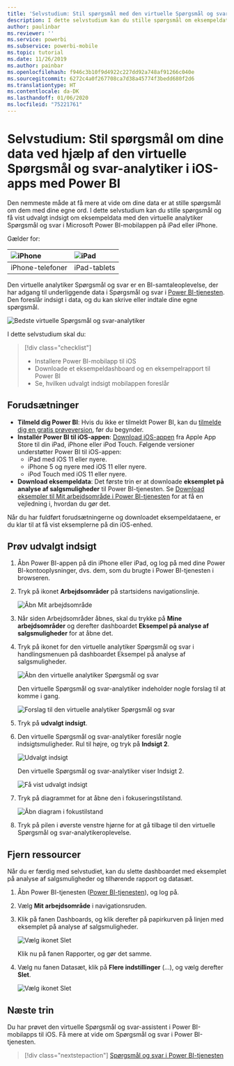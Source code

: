 ```yaml
---
title: 'Selvstudium: Stil spørgsmål med den virtuelle Spørgsmål og svar-analytiker i iOS-apps'
description: I dette selvstudium kan du stille spørgsmål om eksempeldata med dine egne ord ved hjælp af den virtuelle analytiker Spørgsmål og svar i Power BI-mobilappen på din iOS-enhed.
author: paulinbar
ms.reviewer: ''
ms.service: powerbi
ms.subservice: powerbi-mobile
ms.topic: tutorial
ms.date: 11/26/2019
ms.author: painbar
ms.openlocfilehash: f946c3b10f9d4922c227dd92a748af91266c040e
ms.sourcegitcommit: 6272c4a0f267708ca7d38a45774f3bedd680f2d6
ms.translationtype: HT
ms.contentlocale: da-DK
ms.lasthandoff: 01/06/2020
ms.locfileid: "75221761"
---
```

# <a name="tutorial-ask-questions-about-your-data-with-the-qa-virtual-analyst-in-the-power-bi-ios-apps"></a>Selvstudium: Stil spørgsmål om dine data ved hjælp af den virtuelle Spørgsmål og svar-analytiker i iOS-apps med Power BI

Den nemmeste måde at få mere at vide om dine data er at stille spørgsmål om dem med dine egne ord. I dette selvstudium kan du stille spørgsmål og få vist udvalgt indsigt om eksempeldata med den virtuelle analytiker Spørgsmål og svar i Microsoft Power BI-mobilappen på iPad eller iPhone. 

Gælder for:

| ![iPhone](./media/tutorial-mobile-apps-ios-qna/iphone-logo-50-px.png) | ![iPad](./media/tutorial-mobile-apps-ios-qna/ipad-logo-50-px.png) |
|:--- |:--- |
| iPhone-telefoner |iPad-tablets |

Den virtuelle analytiker Spørgsmål og svar er en BI-samtaleoplevelse, der har adgang til underliggende data i Spørgsmål og svar i [Power BI-tjenesten](https://powerbi.com). Den foreslår indsigt i data, og du kan skrive eller indtale dine egne spørgsmål.

![Bedste virtuelle Spørgsmål og svar-analytiker](./media/tutorial-mobile-apps-ios-qna/power-bi-ios-q-n-a-top-sale-intro.png)

I dette selvstudium skal du:

> [!div class="checklist"]
> * Installere Power BI-mobilapp til iOS
> * Downloade et eksempeldashboard og en eksempelrapport til Power BI
> * Se, hvilken udvalgt indsigt mobilappen foreslår

## <a name="prerequisites"></a>Forudsætninger

* **Tilmeld dig Power BI**: Hvis du ikke er tilmeldt Power BI, kan du [tilmelde dig en gratis prøveversion](https://app.powerbi.com/signupredirect?pbi_source=web), før du begynder.
* **Installér Power BI til iOS-appen**: [Download iOS-appen](https://apps.apple.com/app/microsoft-power-bi/id929738808) fra Apple App Store til din iPad, iPhone eller iPod Touch. Følgende versioner understøtter Power BI til iOS-appen:
  * iPad med iOS 11 eller nyere.
  * iPhone 5 og nyere med iOS 11 eller nyere. 
  * iPod Touch med iOS 11 eller nyere.
* **Download eksempeldata**: Det første trin er at downloade **eksemplet på analyse af salgsmuligheder** til Power BI-tjenesten. Se [Download eksempler til Mit arbejdsområde i Power BI-tjenesten](./mobile-apps-download-samples.md) for at få en vejledning i, hvordan du gør det.


Når du har fuldført forudsætningerne og downloadet eksempeldataene, er du klar til at få vist eksemplerne på din iOS-enhed.

## <a name="try-featured-insights"></a>Prøv udvalgt indsigt
1. Åbn Power BI-appen på din iPhone eller iPad, og log på med dine Power BI-kontooplysninger, dvs. dem, som du brugte i Power BI-tjenesten i browseren.

2. Tryk på ikonet **Arbejdsområder** på startsidens navigationslinje.

    ![Åbn Mit arbejdsområde](./media/tutorial-mobile-apps-ios-qna/power-bi-qna-open-myworkspace.png)

3. Når siden Arbejdsområder åbnes, skal du trykke på **Mine arbejdsområder** og derefter dashboardet **Eksempel på analyse af salgsmuligheder** for at åbne det.


3. Tryk på ikonet for den virtuelle analytiker Spørgsmål og svar i handlingsmenuen på dashboardet Eksempel på analyse af salgsmuligheder.

    ![Åbn den virtuelle analytiker Spørgsmål og svar](./media/tutorial-mobile-apps-ios-qna/power-bi-qna-open-qna.png)

    Den virtuelle Spørgsmål og svar-analytiker indeholder nogle forslag til at komme i gang.

    ![Forslag til den virtuelle analytiker Spørgsmål og svar](./media/tutorial-mobile-apps-ios-qna/power-bi-qna-suggestions.png)

3. Tryk på **udvalgt indsigt**.

4. Den virtuelle Spørgsmål og svar-analytiker foreslår nogle indsigtsmuligheder. Rul til højre, og tryk på **Indsigt 2**.

    ![Udvalgt indsigt](./media/tutorial-mobile-apps-ios-qna/power-bi-ios-qna-suggest-insight-2.png)

   Den virtuelle Spørgsmål og svar-analytiker viser Indsigt 2.

    ![Få vist udvalgt indsigt](./media/tutorial-mobile-apps-ios-qna/power-bi-ios-qna-show-insight-2.png)

5. Tryk på diagrammet for at åbne den i fokuseringstilstand.

    ![Åbn diagram i fokustilstand](./media/tutorial-mobile-apps-ios-qna/power-bi-ios-qna-open-insight-2.png)

6. Tryk på pilen i øverste venstre hjørne for at gå tilbage til den virtuelle Spørgsmål og svar-analytikeroplevelse.

## <a name="clean-up-resources"></a>Fjern ressourcer

Når du er færdig med selvstudiet, kan du slette dashboardet med eksemplet på analyse af salgsmuligheder og tilhørende rapport og datasæt.

1. Åbn Power BI-tjenesten ([Power BI-tjenesten](https://app.powerbi.com)), og log på.

2. Vælg **Mit arbejdsområde** i navigationsruden.

3. Klik på fanen Dashboards, og klik derefter på papirkurven på linjen med eksemplet på analyse af salgsmuligheder.

    ![Vælg ikonet Slet](./media/tutorial-mobile-apps-ios-qna/power-bi-tutorial-mobile-apps-ios-qna-delete-opportunity-analysis-sample.png)

    Klik nu på fanen Rapporter, og gør det samme.

4. Vælg nu fanen Datasæt, klik på **Flere indstillinger** (...), og vælg derefter **Slet**.

    ![Vælg ikonet Slet](./media/tutorial-mobile-apps-ios-qna/power-bi-tutorial-mobile-apps-ios-qna-delete-opportunity-analysis-sample-datasets.png)

## <a name="next-steps"></a>Næste trin

Du har prøvet den virtuelle Spørgsmål og svar-assistent i Power BI-mobilapps til iOS. Få mere at vide om Spørgsmål og svar i Power BI-tjenesten.
> [!div class="nextstepaction"]
> [Spørgsmål og svar i Power BI-tjenesten](../end-user-q-and-a.md)